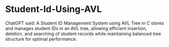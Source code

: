 # Student-Id-Using-AVL
ChatGPT said: A Student ID Management System using AVL Tree in C stores and manages student IDs in an AVL tree, allowing efficient insertion, deletion, and searching of student records while maintaining balanced tree structure for optimal performance.
